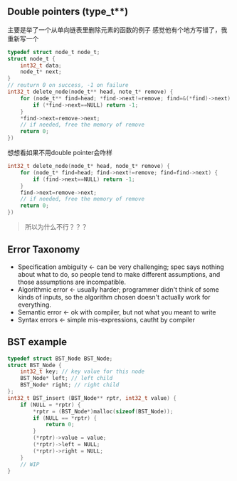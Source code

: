 ## Double pointers (type_t**)
主要是举了一个从单向链表里删除元素的函数的例子
感觉他有个地方写错了，我重新写一个
```C
typedef struct node_t node_t;
struct node_t {
    int32_t data;
    node_t* next;
}
// reuturn 0 on success, -1 on failure
int32_t delete_node(node_t** head, note_t* remove) {
    for (node_t** find=head; *find->next!=remove; find=&(*find)->next) {
        if (*find->next==NULL) return -1;
    }
    *find->next=remove->next;
    // if needed, free the memory of remove
    return 0;
})
```
想想看如果不用double pointer会咋样
```C
int32_t delete_node(node_t* head, node_t* remove) {
    for (node_t* find=head; find->next!=remove; find=find->next) {
        if (find->next==NULL) return -1;
    }
    find->next=remove->next;
    // if needed, free the memory of remove
    return 0;
})
```
> 所以为什么不行？？？



## Error Taxonomy
- Specification ambiguity $\leftarrow$ can be very challenging; spec says nothing about what to do, so people tend to make different assumptions, and those assumptions are incompatible.
- Algorithmic error $\leftarrow$ usually harder; programmer didn't think of some kinds of inputs, so the algorithm chosen doesn't actually work for everything.
- Semantic error $\leftarrow$ ok with compiler, but not what you meant to write
- Syntax errors $\leftarrow$ simple mis-expressions, cautht by compiler


## BST example
```C
typedef struct BST_Node BST_Node;
struct BST_Node {
    int32_t key; // key value for this node
    BST_Node* left; // left child
    BST_Node* right; // right child
};
int32_t BST_insert (BST_Node** rptr, int32_t value) { 
    if (NULL = *rptr) {
        *rptr = (BST_Node*)malloc(sizeof(BST_Node));
        if (NULL == *rptr) {
            return 0;
        }
        (*rptr)->value = value;
        (*rptr)->left = NULL;
        (*rptr)->right = NULL;
    }
    // WIP
}

```